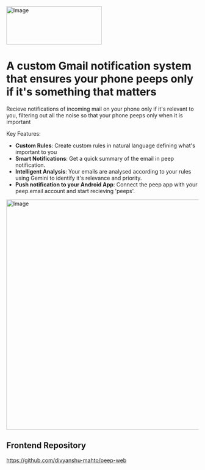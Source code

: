 
<img width="250" height="100" alt="Image" src="https://github.com/user-attachments/assets/411d1471-a7da-4c20-b9c2-f6646d26a9db" />

# A custom Gmail notification system that ensures your phone peeps only if it's something that matters

Recieve notifications of incoming mail on your phone only if it's relevant to you, filtering out all the noise so that your phone peeps only when it is important

Key Features:
* **Custom Rules**: Create custom rules in natural language defining what's important to you 
* **Smart Notifications**: Get a quick summary of the email in peep notification. 
* **Intelligent Analysis**: Your emails are analysed according to your rules using Gemini to identify it's relevance and priority.  
* **Push notification to your Android App**: Connect the peep app with your peep.email account and start recieving 'peeps'.

<img width="1748" height="602" alt="Image" src="https://github.com/user-attachments/assets/0be8adc7-1a36-4099-b68f-16ee3302444b" />

## Frontend Repository

https://github.com/divyanshu-mahto/peep-web
 
